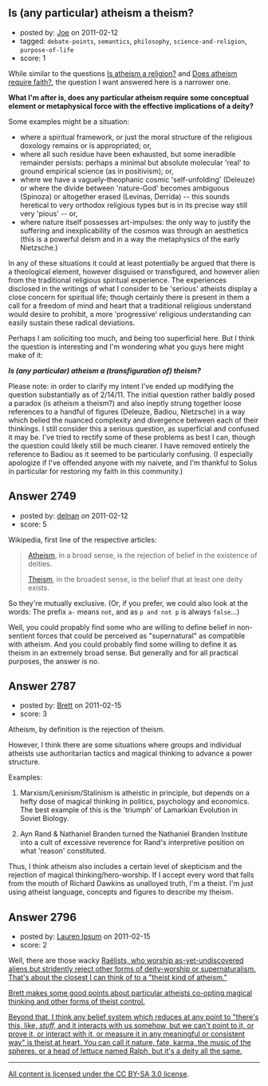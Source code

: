 ## Is (any particular) atheism a theism?

- posted by: [Joe](https://stackexchange.com/users/-1/1064-joe) on 2011-02-12
- tagged: `debate-points`, `semantics`, `philosophy`, `science-and-religion`, `purpose-of-life`
- score: 1

While similar to the questions [Is atheism a religion?][1]  and [Does atheism require faith?][2], the question I want answered here is a narrower one.

**What I'm after is, does any particular atheism require some conceptual element or metaphysical force with the effective implications of a deity?** 

Some examples might be a situation: 

 * where a spiritual framework, or just the moral structure of the religious 
doxology remains or is appropriated; or, 
 * where all such residue have been exhausted, but some ineradible remainder persists: perhaps a minimal but absolute molecular 'real' to ground empirical science (as in positivism); or,
 * where we have a vaguely-theophanic cosmic 'self-unfolding' (Deleuze) or where the divide between 'nature-God' becomes ambiguous (Spinoza) or altogether erased (Levinas, Derrida) -- this sounds heretical to very orthodox religious types but is in its precise way still very 'pious' -- or,
 * where nature itself possesses art-impulses: the only way to justify the suffering and inexplicability of the cosmos was through an aesthetics (this is a powerful deism and in a way the metaphysics of the early Nietzsche.)

In any of these situations it could at least potentially be argued that there is a theological element, however disguised or transfigured, and however alien from the traditional religious spiritual experience. The experiences disclosed in the writings of what I consider to be 'serious' atheists display a close concern for spiritual life; though certainly there is present in them a call for a freedom of mind and heart that a traditional religious understand would desire to prohibit, a more 'progressive' religious understanding can easily sustain these radical deviations.

Perhaps I am soliciting too much, and being too superficial here. But I think the question is interesting and I'm wondering what you guys here might make of it:

***Is (any particular) atheism a (transfiguration of) theism?***

Please note: in order to clarify my intent I've ended up modifying the question substantially as of 2/14/11. The initial question rather baldly posed a paradox (is atheism a theism?) and also ineptly strung together loose references to a handful of figures (Deleuze, Badiou, Nietzsche) in a way which belied the nuanced complexity and divergence between each of their thinkings. I still consider this a serious question, as superficial and confused it may be. I've tried to rectify some of these problems as best I can, though the question could likely still be much clearer. I have removed entirely the reference to Badiou as it seemed to be particularly confusing. (I especially apologize if I've offended anyone with my naivete, and I'm thankful to Solus in particular for restoring my faith in this community.)

  [1]: http://atheism.stackexchange.com/questions/4/is-atheism-a-religion
  [2]: http://atheism.stackexchange.com/questions/276/does-atheism-require-faith


## Answer 2749

- posted by: [delnan](https://stackexchange.com/users/-1/489-delnan) on 2011-02-12
- score: 5

<p>Wikipedia, first line of the respective articles:</p>

<blockquote>
  <p><a href="http://en.wikipedia.org/wiki/Atheism" rel="nofollow">Atheism</a>, in a broad sense, is the rejection of belief in the existence of deities.</p>
  
  <p><a href="http://en.wikipedia.org/wiki/Theism" rel="nofollow">Theism</a>, in the broadest sense, is the belief that at least one deity exists.</p>
</blockquote>

<p>So they're mutually exclusive. (Or, if you prefer, we could also look at the words: The prefix <code>a-</code> means <code>not</code>, and as <code>p and not p</code> is always <code>false</code>...)</p>

<p>Well, you could propably find some who are willing to define belief in non-sentient forces that could be perceived as "supernatural" as compatible with atheism. And you could probably find some willing to define it as theism in an extremely broad sense. But generally and for all practical purposes, the answer is no.</p>



## Answer 2787

- posted by: [Brett](https://stackexchange.com/users/-1/811-brett) on 2011-02-15
- score: 3

Atheism, by definition is the rejection of theism.

However, I think there are some situations where groups and individual atheists use authoritarian tactics and magical thinking to advance a power structure.

Examples:

1. Marxism/Leninism/Stalinism is atheistic in principle, but depends on a hefty dose of magical thinking in politics, psychology and economics. The best example of this is the 'triumph' of Lamarkian Evolution in Soviet Biology.

2. Ayn Rand & Nathaniel Branden turned the Nathaniel Branden Institute into a cult of excessive reverence for Rand's interpretive position on what 'reason' constituted.

Thus, I think atheism also includes a certain level of skepticism and the rejection of magical thinking/hero-worship. If I  accept every word that falls from the mouth of Richard Dawkins as unalloyed truth, I'm a theist. I'm just using atheist language, concepts and figures to describe my theism.



## Answer 2796

- posted by: [Lauren Ipsum](https://stackexchange.com/users/-1/71-lauren-ipsum) on 2011-02-15
- score: 2

Well, there are those wacky <a href="http://en.wikipedia.org/wiki/Ra%C3%ABlism">Ra&euml;lists, who worship as-yet-undiscovered aliens but stridently reject other forms of deity-worship or supernaturalism. That's about the closest I can think of to a "theist kind of atheism." 

Brett makes some good points about particular atheists co-opting magical thinking and other forms of theist control. 

Beyond that, I think any belief system which reduces at any point to "there's this, like, <i>stuff,</i> and it interacts with us somehow, but we can't point to it, or prove it, or interact with it, or measure it in any meaningful or consistent way" is theist at  heart. You can call it nature, fate, karma, the music of the spheres, or a head of lettuce named Ralph, but it's a deity all the same. 



---

All content is licensed under the [CC BY-SA 3.0 license](https://creativecommons.org/licenses/by-sa/3.0/).
